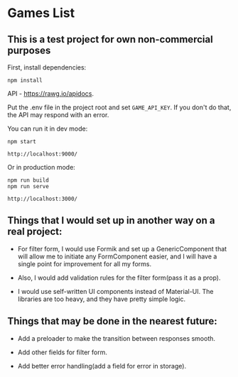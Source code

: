 # Games List

## This is a test project for own non-commercial purposes


First, install dependencies:
```
npm install
```

API - https://rawg.io/apidocs.

Put the .env file in the project root and set `GAME_API_KEY`. If you don't do that, the API may respond with an error.

You can run it in dev mode: 
```
npm start

http://localhost:9000/
```

Or in production mode: 
```
npm run build
npm run serve

http://localhost:3000/
```


## Things that I would set up in another way on a real project:

- For filter form, I would use Formik and set up a GenericComponent that will allow me to initiate any FormComponent easier, and I will have a single point for improvement for all my forms.

- Also, I would add validation rules for the filter form(pass it as a prop).

- I would use self-written UI components instead of Material-UI. The libraries are too heavy, and they have pretty simple logic.


## Things that may be done in the nearest future:

- Add a preloader to make the transition between responses smooth.

- Add other fields for filter form.

- Add better error handling(add a field for error in storage).
